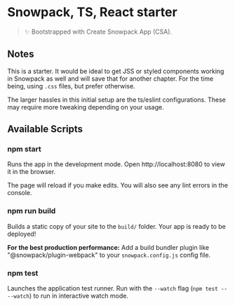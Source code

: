 # Snowpack, TS, React starter

> ✨ Bootstrapped with Create Snowpack App (CSA).

## Notes

This is a starter. It would be ideal to get JSS or styled components working in Snowpack as well and will save that for another chapter.
For the time being, using `.css` files, but prefer otherwise.

The larger hassles in this initial setup are the ts/eslint configurations. These may require more tweaking depending on your usage.

## Available Scripts

### npm start

Runs the app in the development mode.
Open http://localhost:8080 to view it in the browser.

The page will reload if you make edits.
You will also see any lint errors in the console.

### npm run build

Builds a static copy of your site to the `build/` folder.
Your app is ready to be deployed!

**For the best production performance:** Add a build bundler plugin like "@snowpack/plugin-webpack" to your `snowpack.config.js` config file.

### npm test

Launches the application test runner.
Run with the `--watch` flag (`npm test -- --watch`) to run in interactive watch mode.
